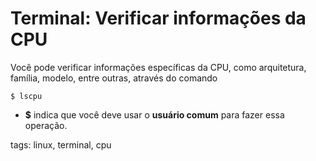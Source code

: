 # Terminal: Verificar informações da CPU

Você pode verificar informações específicas da CPU, como arquitetura, família, modelo, entre outras, através do comando 

```
$ lscpu
```

- **$** indica que você deve usar o **usuário comum** para fazer essa operação.

tags: linux, terminal, cpu
